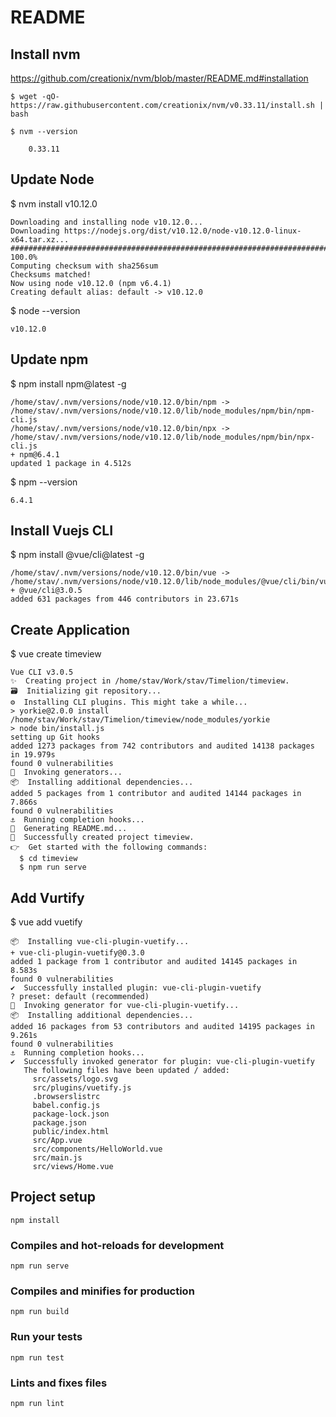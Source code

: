 # README

## Install nvm

https://github.com/creationix/nvm/blob/master/README.md#installation

	$ wget -qO- https://raw.githubusercontent.com/creationix/nvm/v0.33.11/install.sh | bash

	$ nvm --version

		0.33.11

## Update Node

$ nvm install v10.12.0

	Downloading and installing node v10.12.0...
	Downloading https://nodejs.org/dist/v10.12.0/node-v10.12.0-linux-x64.tar.xz...
	###################################################################################################################################################################################################################################################### 100.0%
	Computing checksum with sha256sum
	Checksums matched!
	Now using node v10.12.0 (npm v6.4.1)
	Creating default alias: default -> v10.12.0

$ node --version

	v10.12.0

## Update npm

$ npm install npm@latest -g

	/home/stav/.nvm/versions/node/v10.12.0/bin/npm -> /home/stav/.nvm/versions/node/v10.12.0/lib/node_modules/npm/bin/npm-cli.js
	/home/stav/.nvm/versions/node/v10.12.0/bin/npx -> /home/stav/.nvm/versions/node/v10.12.0/lib/node_modules/npm/bin/npx-cli.js
	+ npm@6.4.1
	updated 1 package in 4.512s

$ npm --version

	6.4.1

## Install Vuejs CLI

$ npm install @vue/cli@latest -g

	/home/stav/.nvm/versions/node/v10.12.0/bin/vue -> /home/stav/.nvm/versions/node/v10.12.0/lib/node_modules/@vue/cli/bin/vue.js
	+ @vue/cli@3.0.5
	added 631 packages from 446 contributors in 23.671s

## Create Application

$ vue create timeview

	Vue CLI v3.0.5
	✨  Creating project in /home/stav/Work/stav/Timelion/timeview.
	🗃  Initializing git repository...
	⚙  Installing CLI plugins. This might take a while...
	> yorkie@2.0.0 install /home/stav/Work/stav/Timelion/timeview/node_modules/yorkie
	> node bin/install.js
	setting up Git hooks
	added 1273 packages from 742 contributors and audited 14138 packages in 19.979s
	found 0 vulnerabilities
	🚀  Invoking generators...
	📦  Installing additional dependencies...
	added 5 packages from 1 contributor and audited 14144 packages in 7.866s
	found 0 vulnerabilities
	⚓  Running completion hooks...
	📄  Generating README.md...
	🎉  Successfully created project timeview.
	👉  Get started with the following commands:
	  $ cd timeview
	  $ npm run serve

## Add Vurtify

$ vue add vuetify

	📦  Installing vue-cli-plugin-vuetify...
	+ vue-cli-plugin-vuetify@0.3.0
	added 1 package from 1 contributor and audited 14145 packages in 8.583s
	found 0 vulnerabilities
	✔  Successfully installed plugin: vue-cli-plugin-vuetify
	? preset: default (recommended)
	🚀  Invoking generator for vue-cli-plugin-vuetify...
	📦  Installing additional dependencies...
	added 16 packages from 53 contributors and audited 14195 packages in 9.261s
	found 0 vulnerabilities
	⚓  Running completion hooks...
	✔  Successfully invoked generator for plugin: vue-cli-plugin-vuetify
	   The following files have been updated / added:
	     src/assets/logo.svg
	     src/plugins/vuetify.js
	     .browserslistrc
	     babel.config.js
	     package-lock.json
	     package.json
	     public/index.html
	     src/App.vue
	     src/components/HelloWorld.vue
	     src/main.js
	     src/views/Home.vue


## Project setup
```
npm install
```

### Compiles and hot-reloads for development
```
npm run serve
```

### Compiles and minifies for production
```
npm run build
```

### Run your tests
```
npm run test
```

### Lints and fixes files
```
npm run lint
```
